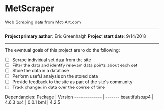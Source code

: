 # MetScraper
Web Scraping data from Met-Art.com

----

**Project primary author**: Eric Greenhalgh
**Project start date**: 9/14/2018

----

The eventual goals of this project are to do the following:
- [ ] Scrape individual set data from the site
- [ ] Filter the data and identify relevant data points about each set
- [ ] Store the data in a database
- [ ] Perform useful analysis on the stored data
- [ ] Provide feedback to the site as part of the site's community
- [ ] Track changes in data over the course of time

Dependancies:
Package        | Version
-------------- | -------
beautifulsoup4 | 4.6.3
bs4            | 0.0.1
lxml           | 4.2.5